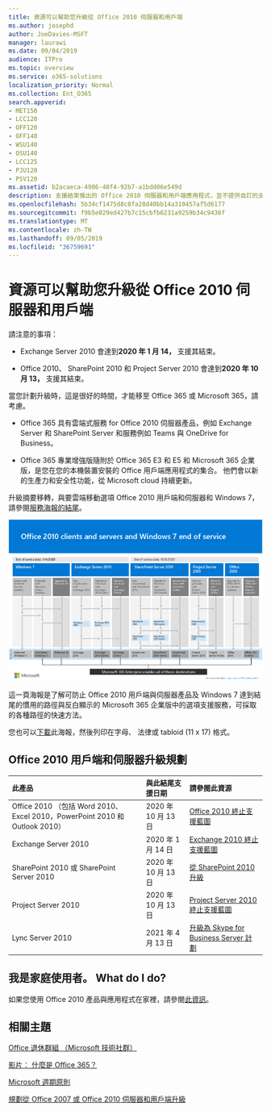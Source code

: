 ```yaml
---
title: 資源可以幫助您升級從 Office 2010 伺服器和用戶端
ms.author: josephd
author: JoeDavies-MSFT
manager: laurawi
ms.date: 09/04/2019
audience: ITPro
ms.topic: overview
ms.service: o365-solutions
localization_priority: Normal
ms.collection: Ent_O365
search.appverid:
- MET150
- LCC120
- OFF120
- OFF140
- WSU140
- OSU140
- LCC125
- PJU120
- PSV120
ms.assetid: b2acaeca-4986-40f4-92b7-a1bdd06e549d
description: 支援結束推出的 Office 2010 伺服器和用戶端應用程式，並不提供自訂的支援協議。 使用本文來啟動現在規劃您的升級。
ms.openlocfilehash: 5b34cf1475d8c8fa28d40bb14a310457af5d6177
ms.sourcegitcommit: f9b5e029ed427b7c15cbfb6231a9259b34c9436f
ms.translationtype: MT
ms.contentlocale: zh-TW
ms.lasthandoff: 09/05/2019
ms.locfileid: "36759691"
---
```

# <a name="resources-to-help-you-upgrade-from-office-2010-servers-and-clients"></a>資源可以幫助您升級從 Office 2010 伺服器和用戶端

請注意的事項：

- Exchange Server 2010 會達到**2020 年 1 月 14，** 支援其結束。 

- Office 2010、 SharePoint 2010 和 Project Server 2010 會達到**2020 年 10 月 13，** 支援其結束。 

當您計劃升級時，這是很好的時間，才能移至 Office 365 或 Microsoft 365，請考慮。 

- Office 365 具有雲端式服務 for Office 2010 伺服器產品，例如 Exchange Server 和 SharePoint Server 和服務例如 Teams 與 OneDrive for Business。 

- Office 365 專業增強版隨附於 Office 365 E3 和 E5 和 Microsoft 365 企業版，是您在您的本機裝置安裝的 Office 用戶端應用程式的集合。 他們會以新的生產力和安全性功能，從 Microsoft cloud 持續更新。

升級摘要移轉，與要雲端移動選項 Office 2010 用戶端和伺服器和 Windows 7，請參閱[服務海報的結尾](./media/upgrade-from-office-2010-servers-and-products/Office2010Windows7EndOfService.pdf)。

![](./media/upgrade-from-office-2010-servers-and-products/office2010-windows7-end-of-service.png)

這一頁海報是了解可防止 Office 2010 用戶端與伺服器產品及 Windows 7 達到結尾的慣用的路徑與反白顯示的 Microsoft 365 企業版中的選項支援服務，可採取的各種路徑的快速方法。

您也可以[下載](https://github.com/MicrosoftDocs/microsoft-365-docs/raw/public/microsoft-365/enterprise/media/migration-microsoft-365-enterprise-workload/Office2010Windows7EndOfService.pdf)此海報，然後列印在字母、 法律或 tabloid (11 x 17) 格式。
      
## <a name="office-2010-client-and-server-upgrade-planning"></a>Office 2010 用戶端和伺服器升級規劃
  
|**此產品**|**與此結尾支援日期**|**請參閱此資源**|
|:-----|:-----|:-----|
|Office 2010 （包括 Word 2010、 Excel 2010，PowerPoint 2010 和 Outlook 2010）  <br/> | 2020 年 10 月 13 日 |[Office 2010 終止支援藍圖](https://docs.microsoft.com/DeployOffice/office-2010-end-support-roadmap) <br/> |
|Exchange Server 2010  <br/> | 2020 年 1 月 14 日  |[Exchange 2010 終止支援藍圖](exchange-2010-end-of-support.md) <br/> |
|SharePoint 2010 或 SharePoint Server 2010  <br/> | 2020 年 10 月 13 日 |[從 SharePoint 2010 升級](upgrade-from-sharepoint-2010.md) <br/> |
|Project Server 2010 <br/> | 2020 年 10 月 13 日 | [Project Server 2010 終止支援藍圖](project-server-2010-end-of-support.md) <br/> |
|Lync Server 2010 <br/> | 2021 年 4 月 13 日 | [升級為 Skype for Business Server 計劃](https://docs.microsoft.com/skypeforbusiness/plan-your-deployment/upgrade) <br/> |
    
## <a name="im-a-home-user-what-do-i-do"></a>我是家庭使用者。 What do I do?

如果您使用 Office 2010 產品與應用程式在家裡，請參閱[此資訊](plan-upgrade-previous-versions-office.md#im-a-home-user-what-do-i-do)。

## <a name="related-topics"></a>相關主題

[Office 退休群組 （Microsoft 技術社群）](https://go.microsoft.com/fwlink/?linkid=842065)
  
[影片： 什麼是 Office 365？](https://support.office.com/article/847caf12-2589-452c-8aca-1c009797678b.aspx)
  
[Microsoft 週期原則](https://go.microsoft.com/fwlink/?linkid=865200)

[規劃從 Office 2007 或 Office 2010 伺服器和用戶端升級](plan-upgrade-previous-versions-office.md)

